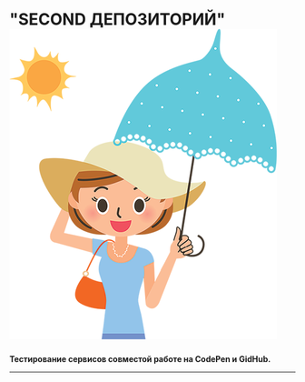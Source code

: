 # "SECOND ДЕПОЗИТОРИЙ" ![my_avatar](image/image-sun.png)

**Тестирование сервисов совместой работе на CodePen и GidHub.**
_______________________________________________________________

